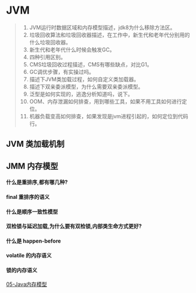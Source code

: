 # JVM

> 1. JVM运行时数据区域和内存模型描述，jdk8为什么移除方法区。
> 2. 垃圾回收算法和垃圾回收器描述，在工作中，新生代和老年代分别用的什么垃圾回收器。
> 3. 新生代和老年代什么时候会触发GC。
> 4. 四种引用区别。
> 5. CMS垃圾回收过程描述，CMS有哪些缺点，对比G1。
> 6. GC调优步骤，有实操过吗。
> 7. 描述下JVM类加载过程，如何自定义类加载器。
> 8. 描述下双亲委派模型，为什么需要双亲委派模型。
> 9. 泛型是如何实现的，逃逸分析知道吗，说下。
> 10. OOM、内存泄漏如何排查，用到哪些工具，如果不用工具如何进行定位。
> 11. 机器负载变高如何排查，如果发现是jvm进程引起的，如何定位到代码行。

## JVM 类加载机制

## JMM 内存模型

#### 什么是重排序,都有哪几种?

#### final 重排序的语义

#### 什么是顺序一致性模型

#### 双检锁与延迟加载,为什么要有双检锁,内部类生命方式更好?

#### 什么是 happen-before

#### volatile 的内存语义

#### 锁的内存语义

 [05-Java内存模型](../04-java/03-concurrency/05-Java内存模型) 